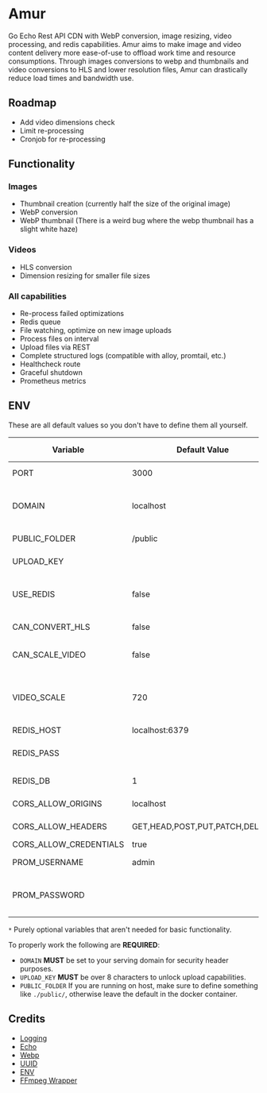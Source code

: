 # Amur
Go Echo Rest API CDN with WebP conversion, image resizing, video processing, and redis capabilities. Amur aims to make image and video content delivery more ease-of-use to offload work time and resource consumptions. Through images conversions to webp and thumbnails and video conversions to HLS and lower resolution files, Amur can drastically reduce load times and bandwidth use.

## Roadmap
- Add video dimensions check 
- Limit re-processing
- Cronjob for re-processing

## Functionality

### Images
- Thumbnail creation (currently half the size of the original image)
- WebP conversion
- WebP thumbnail (There is a weird bug where the webp thumbnail has a slight white haze)

### Videos
- HLS conversion
- Dimension resizing for smaller file sizes

### All capabilities
- Re-process failed optimizations
- Redis queue
- File watching, optimize on new image uploads
- Process files on interval
- Upload files via REST
- Complete structured logs (compatible with alloy, promtail, etc.)
- Healthcheck route
- Graceful shutdown
- Prometheus metrics

## ENV
These are all default values so you don't have to define them all yourself.

| Variable               | Default Value                  | Data type | Description                                                                  |
|------------------------|--------------------------------|-----------|------------------------------------------------------------------------------|
| PORT                   | 3000                           | *int      | Port that the server runs on                                                 |
| DOMAIN                 | localhost                      | string    | Domain the server runs on, useful for custom CORS configurations and cookies |
| PUBLIC_FOLDER          | /public                        | *string   | Folder with all files to be served by server                                 |
| UPLOAD_KEY             |                                | *string   | Upload key for upload authentication                                         |
| USE_REDIS              | false                          | *boolean  | Rather to use the queue processor, redis has to be used and connected        |
| CAN_CONVERT_HLS        | false                          | *boolean  | Convert videos to m3u8                                                       |
| CAN_SCALE_VIDEO        | false                          | *boolean  | Scale video to smaller and larger resolutions defined in ``VIDEO_SCALE``     |
| VIDEO_SCALE            | 720                            | *string   | Comma-separated string with common resolutions (2560,1440,1080,720, etc.)    |
| REDIS_HOST             | localhost:6379                 | *string   | Host + Port for redis                                                        |
| REDIS_PASS             |                                | *string   | Redis password for authentication (optional)                                 |
| REDIS_DB               | 1                              | *int      | Which redis database to use                                                  |
| CORS_ALLOW_ORIGINS     | localhost                      | *string   | Which hosts should be allowed through CORS                                   |
| CORS_ALLOW_HEADERS     | GET,HEAD,POST,PUT,PATCH,DELETE | *string   | Request types allowed through CORS                                           |
| CORS_ALLOW_CREDENTIALS | true                           | *boolean  | Allow cookies                                                                |
| PROM_USERNAME          | admin                          | *string   | Username to use with prometheus                                              |
| PROM_PASSWORD          |                                | *string   | Password for prometheus, if left empty then prometheus is disabled           |

``*`` Purely optional variables that aren't needed for basic functionality.

To properly work the following are **REQUIRED**:
- ``DOMAIN`` **MUST** be set to your serving domain for security header purposes.
- ``UPLOAD_KEY`` **MUST** be over 8 characters to unlock upload capabilities.
- ``PUBLIC_FOLDER`` If you are running on host, make sure to define something like ``./public/``, otherwise leave the default in the docker container.


## Credits
- [Logging](https://github.com/rs/zerolog)
- [Echo](https://echo.labstack.com/)
- [Webp](https://developers.google.com/speed/webp/download)
- [UUID](https://github.com/google/uuid)
- [ENV](https://github.com/joho/godotenv)
- [FFmpeg Wrapper](https://github.com/u2takey/ffmpeg-go)
